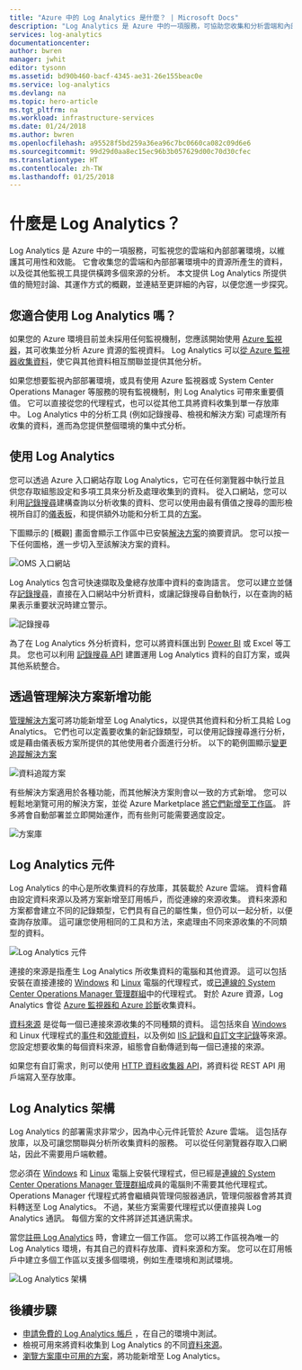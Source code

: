 ```yaml
---
title: "Azure 中的 Log Analytics 是什麼？ | Microsoft Docs"
description: "Log Analytics 是 Azure 中的一項服務，可協助您收集和分析雲端和內部部署環境中的資源所產生的操作資料。  本文提供 Log Analytics 之不同元件的簡短概觀，以及詳細內容的連結。"
services: log-analytics
documentationcenter: 
author: bwren
manager: jwhit
editor: tysonn
ms.assetid: bd90b460-bacf-4345-ae31-26e155beac0e
ms.service: log-analytics
ms.devlang: na
ms.topic: hero-article
ms.tgt_pltfrm: na
ms.workload: infrastructure-services
ms.date: 01/24/2018
ms.author: bwren
ms.openlocfilehash: a95528f5bd259a36ea96c7bc0660ca082c09d6e6
ms.sourcegitcommit: 99d29d0aa8ec15ec96b3b057629d00c70d30cfec
ms.translationtype: HT
ms.contentlocale: zh-TW
ms.lasthandoff: 01/25/2018
---
```

# <a name="what-is-log-analytics"></a>什麼是 Log Analytics？
Log Analytics 是 Azure 中的一項服務，可監視您的雲端和內部部署環境，以維護其可用性和效能。  它會收集您的雲端和內部部署環境中的資源所產生的資料，以及從其他監視工具提供橫跨多個來源的分析。  本文提供 Log Analytics 所提供值的簡短討論、其運作方式的概觀，並連結至更詳細的內容，以便您進一步探究。

## <a name="is-log-analytics-for-you"></a>您適合使用 Log Analytics 嗎？
如果您的 Azure 環境目前並未採用任何監視機制，您應該開始使用 [Azure 監視器](../monitoring-and-diagnostics/monitoring-overview.md)，其可收集並分析 Azure 資源的監視資料。  Log Analytics 可以[從 Azure 監視器收集資料](log-analytics-azure-storage.md)，使它與其他資料相互關聯並提供其他分析。

如果您想要監視內部部署環境，或具有使用 Azure 監視器或 System Center Operations Manager 等服務的現有監視機制，則 Log Analytics 可帶來重要價值。  它可以直接從您的代理程式，也可以從其他工具將資料收集到單一存放庫中。  Log Analytics 中的分析工具 (例如記錄搜尋、檢視和解決方案) 可處理所有收集的資料，進而為您提供整個環境的集中式分析。


## <a name="using-log-analytics"></a>使用 Log Analytics
您可以透過 Azure 入口網站存取 Log Analytics，它可在任何瀏覽器中執行並且供您存取組態設定和多項工具來分析及處理收集到的資料。  從入口網站，您可以利用[記錄搜尋](log-analytics-log-searches.md)建構查詢以分析收集的資料、您可以使用由最有價值之搜尋的圖形檢視所自訂的[儀表板](log-analytics-dashboards.md)，和提供額外功能和分析工具的[方案](log-analytics-add-solutions.md)。

下圖顯示的 [概觀] 畫面會顯示工作區中已安裝[解決方案](#add-functionality-with-management-solutions)的摘要資訊。  您可以按一下任何圖格，進一步切入至該解決方案的資料。

![OMS 入口網站](media/log-analytics-overview/portal.png)

Log Analytics 包含可快速擷取及彙總存放庫中資料的查詢語言。  您可以建立並儲存[記錄搜尋](log-analytics-log-searches.md)，直接在入口網站中分析資料，或讓記錄搜尋自動執行，以在查詢的結果表示重要狀況時建立警示。

![記錄搜尋](media/log-analytics-overview/log-search.png)

為了在 Log Analytics 外分析資料，您可以將資料匯出到 [Power BI](log-analytics-powerbi.md) 或 Excel 等工具。  您也可以利用 [記錄搜尋 API](log-analytics-log-search-api.md) 建置運用 Log Analytics 資料的自訂方案，或與其他系統整合。

## <a name="add-functionality-with-management-solutions"></a>透過管理解決方案新增功能
[管理解決方案](log-analytics-add-solutions.md)可將功能新增至 Log Analytics，以提供其他資料和分析工具給 Log Analytics。  它們也可以定義要收集的新記錄類型，可以使用記錄搜尋進行分析，或是藉由儀表板方案所提供的其他使用者介面進行分析。  以下的範例圖顯示[變更追蹤解決方案](log-analytics-change-tracking.md)

![資料追蹤方案](media/log-analytics-overview/change-tracking.png)

有些解決方案適用於各種功能，而其他解決方案則會以一致的方式新增。  您可以輕鬆地瀏覽可用的解決方案，並從 Azure Marketplace [將它們新增至工作區](log-analytics-add-solutions.md)。  許多將會自動部署並立即開始運作，而有些則可能需要適度設定。

![方案庫](media/log-analytics-overview/solution-gallery.png)

## <a name="log-analytics-components"></a>Log Analytics 元件
Log Analytics 的中心是所收集資料的存放庫，其裝載於 Azure 雲端。  資料會藉由設定資料來源以及將方案新增至訂用帳戶，而從連線的來源收集。  資料來源和方案都會建立不同的記錄類型，它們具有自己的屬性集，但仍可以一起分析，以便查詢存放庫。  這可讓您使用相同的工具和方法，來處理由不同來源收集的不同類型的資料。

![Log Analytics 元件](media/log-analytics-overview/overview.png)

連接的來源是指產生 Log Analytics 所收集資料的電腦和其他資源。  這可以包括安裝在直接連接的 [Windows](log-analytics-windows-agent.md) 和 [Linux](log-analytics-linux-agents.md) 電腦的代理程式，或[已連線的 System Center Operations Manager 管理群組](log-analytics-om-agents.md)中的代理程式。  對於 Azure 資源，Log Analytics 會從 [Azure 監視器和 Azure 診斷](log-analytics-azure-storage.md)收集資料。

[資料來源](log-analytics-data-sources.md) 是從每一個已連接來源收集的不同種類的資料。  這包括來自 [Windows](log-analytics-data-sources-windows-events.md) 和 Linux 代理程式的[事件](log-analytics-data-sources-windows-events.md)和[效能資料](log-analytics-data-sources-performance-counters.md)，以及例如 [IIS 記錄](log-analytics-data-sources-iis-logs.md)和[自訂文字記錄](log-analytics-data-sources-custom-logs.md)等來源。  您設定想要收集的每個資料來源，組態會自動傳遞到每一個已連接的來源。

如果您有自訂需求，則可以使用 [HTTP 資料收集器 API](log-analytics-data-collector-api.md)，將資料從 REST API 用戶端寫入至存放庫。

## <a name="log-analytics-architecture"></a>Log Analytics 架構
Log Analytics 的部署需求非常少，因為中心元件託管於 Azure 雲端。  這包括存放庫，以及可讓您關聯與分析所收集資料的服務。  可以從任何瀏覽器存取入口網站，因此不需要用戶端軟體。

您必須在 [Windows](log-analytics-windows-agent.md) 和 [Linux](log-analytics-linux-agents.md) 電腦上安裝代理程式，但已經是[連線的 System Center Operations Manager 管理群組](log-analytics-om-agents.md)成員的電腦則不需要其他代理程式。  Operations Manager 代理程式將會繼續與管理伺服器通訊，管理伺服器會將其資料轉送至 Log Analytics。  不過，某些方案需要代理程式以便直接與 Log Analytics 通訊。  每個方案的文件將詳述其通訊需求。

當您[註冊 Log Analytics](log-analytics-get-started.md) 時，會建立一個工作區。  您可以將工作區視為唯一的 Log Analytics 環境，有其自己的資料存放庫、資料來源和方案。 您可以在訂用帳戶中建立多個工作區以支援多個環境，例如生產環境和測試環境。

![Log Analytics 架構](media/log-analytics-overview/architecture.png)

## <a name="next-steps"></a>後續步驟
* [申請免費的 Log Analytics 帳戶](log-analytics-get-started.md) ，在自己的環境中測試。
* 檢視可用來將資料收集到 Log Analytics 的不同[資料來源](log-analytics-data-sources.md)。
* [瀏覽方案庫中可用的方案](log-analytics-add-solutions.md)，將功能新增至 Log Analytics。

